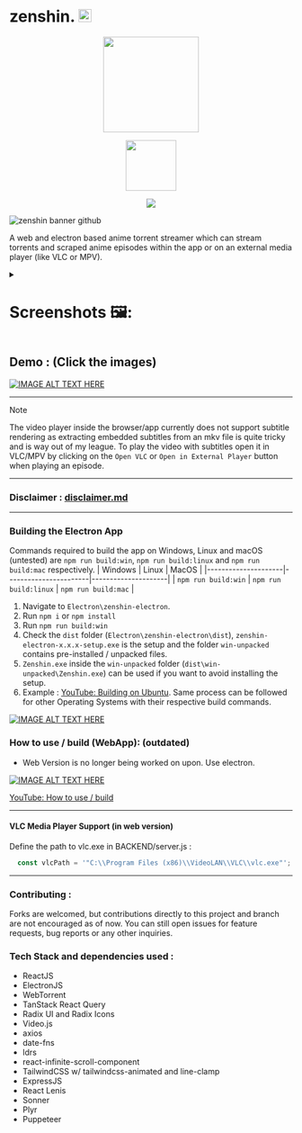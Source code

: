 # zenshin. <img src="https://github.com/user-attachments/assets/6de78e3e-2c14-4044-b65f-cc5e81fc4e10" width="23">

<p align="center" >
  <img src="https://github.com/user-attachments/assets/3ecc5d2b-eb45-4865-8d5b-688f1d328756" width="170">
</p>
<p align="center">
  <a href="https://github.com/hitarth-gg/zenshin/releases">
    <img src="https://img.shields.io/github/downloads/hitarth-gg/zenshin/total?style=flat-square&color=blue" width="90">
  </a>
</p>

<p align="center" >
    <img src="https://github.com/user-attachments/assets/c0dbeb01-36a8-432e-95c5-e643694901c7">
</p>

![zenshin banner github](https://github.com/user-attachments/assets/54a37351-b064-4749-a4b5-7fb19ce86ceb)

A web and electron based anime torrent streamer which can stream torrents and scraped anime episodes within the app or on an external media player (like VLC or MPV).

<details>
<summary><h1>Screenshots 🖼️: </h1></summary>
  
![image](https://github.com/user-attachments/assets/02158f0e-e2dd-4269-8ab9-d7ec57d5af6f)
![image](https://github.com/user-attachments/assets/1e7379b8-3ea1-4827-a9a4-13f3fd8584a5)
![image](https://github.com/user-attachments/assets/cc74840c-722f-4c7c-8d63-d541f3ee7f92)
![image](https://github.com/user-attachments/assets/47a662ad-0983-43a9-95bd-7bee26acce4d)
![image](https://github.com/user-attachments/assets/783330e9-1a84-49e5-a2a7-befc674d571d)
![image](https://github.com/user-attachments/assets/b8c61b0f-08b2-4005-a073-f0200a9c8842)
![image](https://github.com/user-attachments/assets/6c17a60c-34ed-44c8-b8d4-7e886ea2c496)
![image](https://github.com/user-attachments/assets/6948d885-fe74-463a-b004-4c4cb372049e)

</details>


## Demo : (Click the images)
[![IMAGE ALT TEXT HERE](https://img.youtube.com/vi/cpMpWohodUc/0.jpg)](https://youtu.be/cpMpWohodUc)
<!-- [![IMAGE ALT TEXT HERE](https://img.youtube.com/vi/nhUhcBWD4HE/0.jpg)](https://youtu.be/nhUhcBWD4HE) -->

---
> [!NOTE]
> The video player inside the browser/app currently does not support subtitle rendering as extracting embedded subtitles from an mkv file is quite tricky and is way out of my league. To play the video with subtitles open it in VLC/MPV by clicking on the `Open VLC` or `Open in External Player` button when playing an episode.

---

### Disclaimer : [disclaimer.md](https://github.com/hitarth-gg/zenshin/blob/main/disclaimer.md)

---

### Building the Electron App

Commands required to build the app on Windows, Linux and macOS (untested) are `npm run build:win`, `npm run build:linux` and `npm run build:mac` respectively.
| Windows             | Linux                 | MacOS               |
|---------------------|-----------------------|---------------------|
| `npm run build:win` | `npm run build:linux` | `npm run build:mac` |


1. Navigate to `Electron\zenshin-electron`.
2. Run `npm i` or `npm install`
3. Run `npm run build:win`
4. Check the `dist` folder (`Electron\zenshin-electron\dist`), `zenshin-electron-x.x.x-setup.exe` is the setup and the folder `win-unpacked` contains pre-installed / unpacked files.
5. `Zenshin.exe` inside the `win-unpacked` folder (`dist\win-unpacked\Zenshin.exe`) can be used if you want to avoid installing the setup.
6. Example : [YouTube: Building on Ubuntu](https://youtu.be/l13ogKtMbt0). Same process can be followed for other Operating Systems with their respective build commands.

[![IMAGE ALT TEXT HERE](https://img.youtube.com/vi/l13ogKtMbt0/0.jpg)](https://youtu.be/l13ogKtMbt0)



### How to use / build (WebApp): (outdated)
- Web Version is no longer being worked on upon. Use electron.

[![IMAGE ALT TEXT HERE](https://img.youtube.com/vi/DiVczJ92sAU/0.jpg)](https://www.youtube.com/watch?v=DiVczJ92sAU)

[YouTube: How to use / build](https://youtu.be/DiVczJ92sAU?si=NvqnDvXE_LW7EHW8)

---
#### VLC Media Player Support (in web version)
Define the path to vlc.exe in BACKEND/server.js : 
```js
  const vlcPath = '"C:\\Program Files (x86)\\VideoLAN\\VLC\\vlc.exe"'; // Adjust this path as needed
```
---

### Contributing :
Forks are welcomed, but contributions directly to this project and branch are not encouraged as of now.
You can still open issues for feature requests, bug reports or any other inquiries.

### Tech Stack and dependencies used :
- ReactJS
- ElectronJS
- WebTorrent
- TanStack React Query
- Radix UI and Radix Icons
- Video.js
- axios
- date-fns
- ldrs
- react-infinite-scroll-component
- TailwindCSS w/ tailwindcss-animated and line-clamp
- ExpressJS
- React Lenis
- Sonner
- Plyr
- Puppeteer
